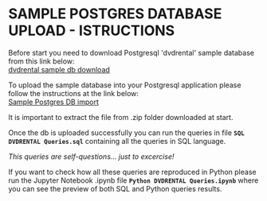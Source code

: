 # SAMPLE POSTGRES DATABASE UPLOAD - ISTRUCTIONS

Before start you need to download Postgresql 'dvdrental' sample database from this link below:  
[dvdrental sample db download](https://www.postgresqltutorial.com/wp-content/uploads/2019/05/dvdrental.zip)  

To upload the sample database into your Postgresql application please follow the instructions at the link below:  
[Sample Postgres DB import](https://www.postgresqltutorial.com/postgresql-getting-started/load-postgresql-sample-database/)

It is important to extract the file from .zip folder downloaded at start.

Once the db is uploaded successfully you can run the queries in file **`SQL DVDRENTAL Queries.sql`** containing all the queries in SQL language.

*This queries are self-questions... just to excercise!*

If you want to check how all these queries are reproduced in Python please run the Jupyter Notebook .ipynb file **`Python DVDRENTAL Queries.ipynb`** where you can see the preview of both SQL and Python queries results.